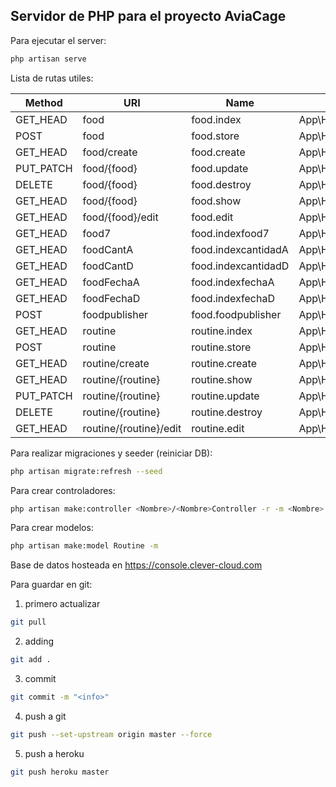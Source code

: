 ## Servidor de PHP para el proyecto AviaCage

Para ejecutar el server:

```bash
php artisan serve
```

Lista de rutas utiles:

| Method    |          URI           |        Name         | Action                                                  | Middleware |
|-----------|------------------------|---------------------|---------------------------------------------------------|------------|
| GET_HEAD  | food                   | food.index          | App\Http\Controllers\Food\FoodController@index          | api        |
| POST      | food                   | food.store          | App\Http\Controllers\Food\FoodController@store          | api        |
| GET_HEAD  | food/create            | food.create         | App\Http\Controllers\Food\FoodController@create         | api        |
| PUT_PATCH | food/{food}            | food.update         | App\Http\Controllers\Food\FoodController@update         | api        |
| DELETE    | food/{food}            | food.destroy        | App\Http\Controllers\Food\FoodController@destroy        | api        |
| GET_HEAD  | food/{food}            | food.show           | App\Http\Controllers\Food\FoodController@show           | api        |
| GET_HEAD  | food/{food}/edit       | food.edit           | App\Http\Controllers\Food\FoodController@edit           | api        |
| GET_HEAD  | food7                  | food.indexfood7     | App\Http\Controllers\Food\FoodController@indexfood7     | api        |
| GET_HEAD  | foodCantA              | food.indexcantidadA | App\Http\Controllers\Food\FoodController@indexcantidadA | api        |
| GET_HEAD  | foodCantD              | food.indexcantidadD | App\Http\Controllers\Food\FoodController@indexcantidadD | api        |
| GET_HEAD  | foodFechaA             | food.indexfechaA    | App\Http\Controllers\Food\FoodController@indexfechaA    | api        |
| GET_HEAD  | foodFechaD             | food.indexfechaD    | App\Http\Controllers\Food\FoodController@indexfechaD    | api        |
| POST      | foodpublisher          | food.foodpublisher  | App\Http\Controllers\Food\FoodController@foodpublisher  | api        |
| GET_HEAD  | routine                | routine.index       | App\Http\Controllers\Routine\RoutineController@index    | api        |
| POST      | routine                | routine.store       | App\Http\Controllers\Routine\RoutineController@store    | api        |
| GET_HEAD  | routine/create         | routine.create      | App\Http\Controllers\Routine\RoutineController@create   | api        |
| GET_HEAD  | routine/{routine}      | routine.show        | App\Http\Controllers\Routine\RoutineController@show     | api        |
| PUT_PATCH | routine/{routine}      | routine.update      | App\Http\Controllers\Routine\RoutineController@update   | api        |
| DELETE    | routine/{routine}      | routine.destroy     | App\Http\Controllers\Routine\RoutineController@destroy  | api        |
| GET_HEAD  | routine/{routine}/edit | routine.edit        | App\Http\Controllers\Routine\RoutineController@edit     | api        |


Para realizar migraciones y seeder (reiniciar DB):

```bash
php artisan migrate:refresh --seed
```

Para crear controladores:
```bash
php artisan make:controller <Nombre>/<Nombre>Controller -r -m <Nombre>
```

Para crear modelos:
```bash
php artisan make:model Routine -m
```


Base de datos hosteada en https://console.clever-cloud.com



Para guardar en git:
1) primero actualizar
```bash
git pull
```
2) adding
```bash
git add .
```
3) commit
```bash
git commit -m "<info>"
```


4) push a git
```bash
git push --set-upstream origin master --force
```

5) push a heroku
```bash
git push heroku master
```
